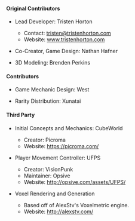 #### Original Contributors
- Lead Developer: Tristen Horton
  - Contact: tristen@tristenhorton.com
  - Website: www.tristenhorton.com
  
- Co-Creator, Game Design: Nathan Hafner  

- 3D Modeling: Brenden Perkins

#### Contributors

- Game Mechanic Design: West
 
- Rarity Distribution: Xunatai

#### Third Party

- Initial Concepts and Mechanics: CubeWorld
  - Creator: Picroma
  - Website: https://picroma.com/

- Player Movement Controller: UFPS
  - Creator: VisionPunk
  - Maintainer: Opsive
  - Website: http://opsive.com/assets/UFPS/

- Voxel Rendering and Generation
  - Based off of AlexStv's Voxelmetric engine.
  - Website: http://alexstv.com/
